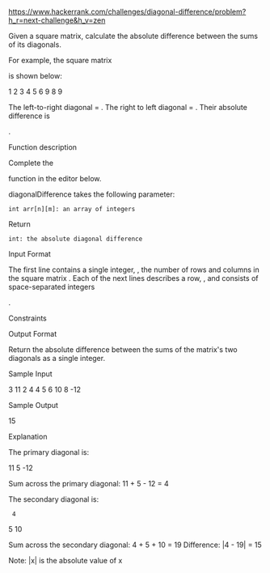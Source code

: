 https://www.hackerrank.com/challenges/diagonal-difference/problem?h_r=next-challenge&h_v=zen

Given a square matrix, calculate the absolute difference between the sums of its diagonals.

For example, the square matrix

is shown below:

1 2 3
4 5 6
9 8 9

The left-to-right diagonal =
. The right to left diagonal = . Their absolute difference is

.

Function description

Complete the

function in the editor below.

diagonalDifference takes the following parameter:

    int arr[n][m]: an array of integers

Return

    int: the absolute diagonal difference

Input Format

The first line contains a single integer,
, the number of rows and columns in the square matrix .
Each of the next lines describes a row, , and consists of space-separated integers

.

Constraints

Output Format

Return the absolute difference between the sums of the matrix's two diagonals as a single integer.

Sample Input

3
11 2 4
4 5 6
10 8 -12

Sample Output

15

Explanation

The primary diagonal is:

11
5
-12

Sum across the primary diagonal: 11 + 5 - 12 = 4

The secondary diagonal is:

     4

5
10

Sum across the secondary diagonal: 4 + 5 + 10 = 19
Difference: |4 - 19| = 15

Note: |x| is the absolute value of x
